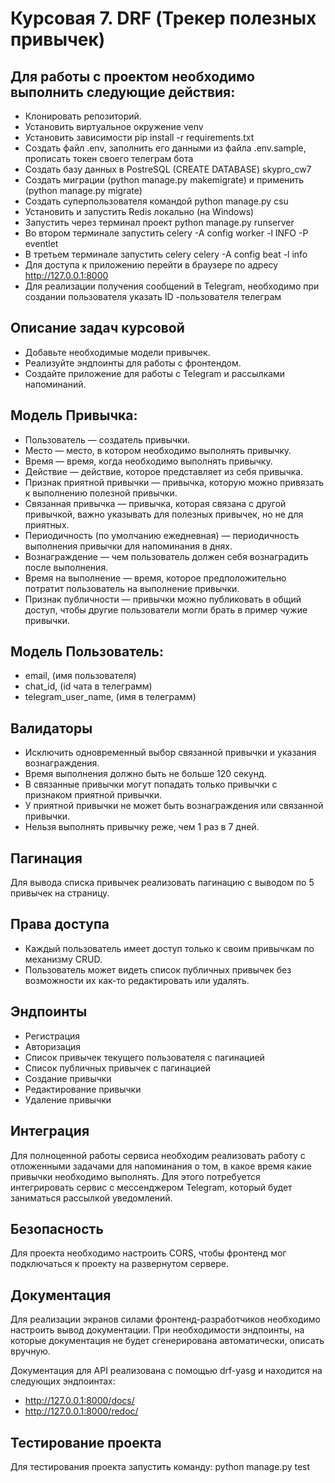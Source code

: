 # Курсовая 7. DRF (Трекер полезных привычек)

## Для работы с проектом необходимо выполнить следующие действия:

- Клонировать репозиторий.
- Установить виртуальное окружение venv
- Установить зависимости pip install -r requirements.txt
- Создать файл .env, заполнить его данными из файла .env.sample, прописать токен своего телеграм бота
- Создать базу данных в PostreSQL (CREATE DATABASE) skypro_cw7
- Создать миграции (python manage.py makemigrate) и применить (python manage.py migrate)
- Создать суперпользователя командой python manage.py csu
- Установить и запустить Redis локально (на Windows)
- Запустить через терминал проект python manage.py runserver
- Во втором терминале запустить celery -A config worker -l INFO -P eventlet
- В третьем терминале запустить celery celery -A config beat -l info
- Для доступа к приложению перейти в браузере по адресу http://127.0.0.1:8000
- Для реализации получения сообщений в Telegram, необходимо при создании пользователя указать ID -пользователя телеграм


## Описание задач курсовой

- Добавьте необходимые модели привычек.
- Реализуйте эндпоинты для работы с фронтендом.
- Создайте приложение для работы с Telegram и рассылками напоминаний.

## Модель Привычка:

- Пользователь — создатель привычки.
- Место — место, в котором необходимо выполнять привычку.
- Время — время, когда необходимо выполнять привычку.
- Действие — действие, которое представляет из себя привычка.
- Признак приятной привычки — привычка, которую можно привязать к выполнению полезной привычки.
- Связанная привычка — привычка, которая связана с другой привычкой, важно указывать для полезных привычек, но не для приятных.
- Периодичность (по умолчанию ежедневная) — периодичность выполнения привычки для напоминания в днях.
- Вознаграждение — чем пользователь должен себя вознаградить после выполнения.
- Время на выполнение — время, которое предположительно потратит пользователь на выполнение привычки.
- Признак публичности — привычки можно публиковать в общий доступ, чтобы другие пользователи могли брать в пример чужие привычки.

## Модель Пользователь:

- email, (имя пользователя)
- chat_id, (id чата в телеграмм)
- telegram_user_name, (имя в телеграмм)
  
## Валидаторы

- Исключить одновременный выбор связанной привычки и указания вознаграждения.
- Время выполнения должно быть не больше 120 секунд.
- В связанные привычки могут попадать только привычки с признаком приятной привычки.
- У приятной привычки не может быть вознаграждения или связанной привычки.
- Нельзя выполнять привычку реже, чем 1 раз в 7 дней.

## Пагинация

Для вывода списка привычек реализовать пагинацию с выводом по 5 привычек на страницу.

## Права доступа

- Каждый пользователь имеет доступ только к своим привычкам по механизму CRUD.
- Пользователь может видеть список публичных привычек без возможности их как-то редактировать или удалять.

## Эндпоинты

- Регистрация
- Авторизация
- Список привычек текущего пользователя с пагинацией
- Список публичных привычек с пагинацией
- Создание привычки
- Редактирование привычки
- Удаление привычки

## Интеграция

Для полноценной работы сервиса необходим реализовать работу с отложенными задачами для напоминания о том, в какое время какие привычки необходимо выполнять.
Для этого потребуется интегрировать сервис с мессенджером Telegram, который будет заниматься рассылкой уведомлений.

## Безопасность

Для проекта необходимо настроить CORS, чтобы фронтенд мог подключаться к проекту на развернутом сервере.

## Документация

Для реализации экранов силами фронтенд-разработчиков необходимо настроить вывод документации. При необходимости эндпоинты, на которые документация не будет сгенерирована автоматически, описать вручную.

Документация для API реализована с помощью drf-yasg и находится на следующих эндпоинтах:

- http://127.0.0.1:8000/docs/
- http://127.0.0.1:8000/redoc/

## Тестирование проекта

Для тестирования проекта запустить команду: python manage.py test

